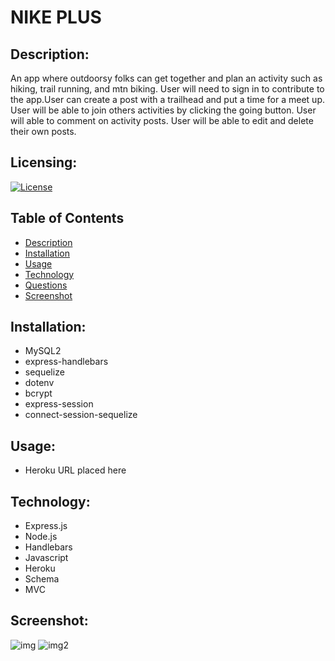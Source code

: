 # NIKE PLUS

## Description:

An app where outdoorsy folks can get together and plan an activity such as hiking, trail running, and mtn biking. User will need to sign in to contribute to the app.User can create a post with a trailhead and put a time for a meet up. User will be able to join others activities by clicking the going button. User will able to comment on activity posts. User will be able to edit and delete their own posts. 

## Licensing:
[![License](https://img.shields.io/badge/License-isc-blue.svg)](https://shields.io)

## Table of Contents 
* [Description](#description)
* [Installation](#installation)
* [Usage](#usage)
* [Technology](#technology)
* [Questions](#questions)
* [Screenshot](#Screenshot)

## Installation:
- MySQL2
- express-handlebars
- sequelize
- dotenv
- bcrypt
- express-session
- connect-session-sequelize

## Usage:
- Heroku URL placed here

## Technology:
- Express.js
- Node.js
- Handlebars
- Javascript
- Heroku
- Schema
- MVC

## Screenshot:
![img](Assets/landingpage.png)
![img2](Assets/11-express-homework-demo-01.png)
